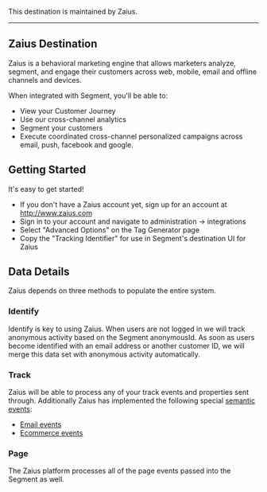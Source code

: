 This destination is maintained by Zaius.

- - -

## Zaius Destination
Zaius is a behavioral marketing engine that allows marketers analyze, segment, and engage their customers across web, mobile, email and offline channels and devices.

When integrated with Segment, you'll be able to:
  - View your Customer Journey
  - Use our cross-channel analytics
  - Segment your customers
  - Execute coordinated cross-channel personalized campaigns across email, push, facebook and google.

## Getting Started

It's easy to get started!
  - If you don't have a Zaius account yet, sign up for an account at http://www.zaius.com
  - Sign in to your account and navigate to administration -> integrations
  - Select "Advanced Options" on the Tag Generator page
  - Copy the "Tracking Identifier" for use in Segment's destination UI for Zaius

## Data Details
Zaius depends on three methods to populate the entire system.

### Identify
Identify is key to using Zaius. When users are not logged in we will track anonymous activity based on the Segment anonymousId. As soon as users become identified with an email address or another customer ID, we will merge this data set with anonymous activity automatically.

### Track
Zaius will be able to process any of your track events and properties sent through. Additionally Zaius has implemented the following special [semantic events](/docs/spec/semantic/):
 - [Email events](/docs/spec/email/)
 - [Ecommerce events](/docs/spec/ecommerce/v2/)

### Page
The Zaius platform processes all of the page events passed into the Segment as well.


